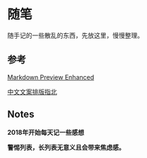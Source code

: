 # 随笔

随手记的一些散乱的东西，先放这里，慢慢整理。

## 参考
[Markdown Preview Enhanced](https://shd101wyy.github.io/markdown-preview-enhanced/#/zh-cn/)

[中文文案排版指北](https://github.com/sparanoid/chinese-copywriting-guidelines)


## Notes
**2018年开始每天记一些感想**

**警惕列表，长列表无意义且会带来焦虑感。**
